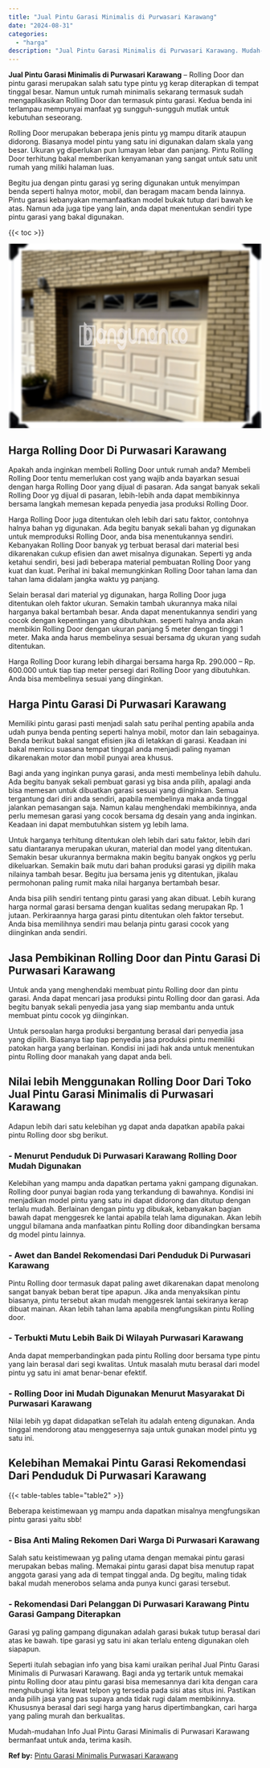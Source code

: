 ```yaml
---
title: "Jual Pintu Garasi Minimalis di Purwasari Karawang"
date: "2024-08-31"
categories: 
  - "harga"
description: "Jual Pintu Garasi Minimalis di Purwasari Karawang. Mudah-mudahan Info Jual Pintu Garasi Minimalis di Purwasari Karawang bermanfaat untuk anda, terima kasih...."
---
```


**Jual Pintu Garasi Minimalis di Purwasari Karawang** – Rolling Door dan pintu garasi merupakan salah satu type pintu yg kerap diterapkan di tempat tinggal besar. Namun untuk rumah minimalis sekarang termasuk sudah mengaplikasikan Rolling Door dan termasuk pintu garasi. Kedua benda ini terlampau mempunyai manfaat yg sungguh-sungguh mutlak untuk kebutuhan seseorang.

Rolling Door merupakan beberapa jenis pintu yg mampu ditarik ataupun didorong. Biasanya model pintu yang satu ini digunakan dalam skala yang besar. Ukuran yg diperlukan pun lumayan lebar dan panjang. Pintu Rolling Door terhitung bakal memberikan kenyamanan yang sangat untuk satu unit rumah yang miliki halaman luas.

Begitu jua dengan pintu garasi yg sering digunakan untuk menyimpan benda seperti halnya motor, mobil, dan beragam macam benda lainnya. Pintu garasi kebanyakan memanfaatkan model bukak tutup dari bawah ke atas. Namun ada juga tipe yang lain, anda dapat menentukan sendiri type pintu garasi yang bakal digunakan.

{{< toc >}}

![Jual Pintu Garasi Minimalis di Purwasari Karawang](/images/pintu-garasi-67.png)

## Harga Rolling Door Di Purwasari Karawang

Apakah anda inginkan membeli Rolling Door untuk rumah anda? Membeli Rolling Door tentu memerlukan cost yang wajib anda bayarkan sesuai dengan harga Rolling Door yang dijual di pasaran. Ada sangat banyak sekali Rolling Door yg dijual di pasaran, lebih-lebih anda dapat membikinnya bersama langkah memesan kepada penyedia jasa produksi Rolling Door.

Harga Rolling Door juga ditentukan oleh lebih dari satu faktor, contohnya halnya bahan yg digunakan. Ada begitu banyak sekali bahan yg digunakan untuk memproduksi Rolling Door, anda bisa menentukannya sendiri. Kebanyakan Rolling Door banyak yg terbuat berasal dari material besi dikarenakan cukup efisien dan awet misalnya digunakan. Seperti yg anda ketahui sendiri, besi jadi beberapa material pembuatan Rolling Door yang kuat dan kuat. Perihal ini bakal memungkinkan Rolling Door tahan lama dan tahan lama didalam jangka waktu yg panjang.

Selain berasal dari material yg digunakan, harga Rolling Door juga ditentukan oleh faktor ukuran. Semakin tambah ukurannya maka nilai harganya bakal bertambah besar. Anda dapat menentukannya sendiri yang cocok dengan kepentingan yang dibutuhkan. seperti halnya anda akan membikin Rolling Door dengan ukuran panjang 5 meter dengan tinggi 1 meter. Maka anda harus membelinya sesuai bersama dg ukuran yang sudah ditentukan.

Harga Rolling Door kurang lebih dihargai bersama harga Rp. 290.000 – Rp. 600.000 untuk tiap tiap meter persegi dari Rolling Door yang dibutuhkan. Anda bisa membelinya sesuai yang diinginkan.

## Harga Pintu Garasi Di Purwasari Karawang

Memiliki pintu garasi pasti menjadi salah satu perihal penting apabila anda udah punya benda penting seperti halnya mobil, motor dan lain sebagainya. Benda berikut bakal sangat efisien jika di letakkan di garasi. Keadaan ini bakal memicu suasana tempat tinggal anda menjadi paling nyaman dikarenakan motor dan mobil punyai area khusus.

Bagi anda yang inginkan punya garasi, anda mesti membelinya lebih dahulu. Ada begitu banyak sekali pembuat garasi yg bisa anda pilih, apalagi anda bisa memesan untuk dibuatkan garasi sesuai yang diinginkan. Semua tergantung dari diri anda sendiri, apabila membelinya maka anda tinggal jalankan pemasangan saja. Namun kalau menghendaki membikinnya, anda perlu memesan garasi yang cocok bersama dg desain yang anda inginkan. Keadaan ini dapat membutuhkan sistem yg lebih lama.

Untuk harganya terhitung ditentukan oleh lebih dari satu faktor, lebih dari satu diantaranya merupakan ukuran, material dan model yang ditentukan. Semakin besar ukurannya bermakna makin begitu banyak ongkos yg perlu dikeluarkan. Semakin baik mutu dari bahan produksi garasi yg dipilih maka nilainya tambah besar. Begitu jua bersama jenis yg ditentukan, jikalau permohonan paling rumit maka nilai harganya bertambah besar.

Anda bisa pilih sendiri tentang pintu garasi yang akan dibuat. Lebih kurang harga normal garasi bersama dengan kualitas sedang merupakan Rp. 1 jutaan. Perkiraannya harga garasi pintu ditentukan oleh faktor tersebut. Anda bisa memilihnya sendiri mau belanja pintu garasi cocok yang diinginkan anda sendiri.

## Jasa Pembikinan Rolling Door dan Pintu Garasi Di Purwasari Karawang

Untuk anda yang menghendaki membuat pintu Rolling door dan pintu garasi. Anda dapat mencari jasa produksi pintu Rolling door dan garasi. Ada begitu banyak sekali penyedia jasa yang siap membantu anda untuk membuat pintu cocok yg diinginkan.

Untuk persoalan harga produksi bergantung berasal dari penyedia jasa yang dipilih. Biasanya tiap tiap penyedia jasa produksi pintu memiliki patokan harga yang berlainan. Kondisi ini jadi hak anda untuk menentukan pintu Rolling door manakah yang dapat anda beli.

## Nilai lebih Menggunakan Rolling Door Dari Toko Jual Pintu Garasi Minimalis di Purwasari Karawang

Adapun lebih dari satu kelebihan yg dapat anda dapatkan apabila pakai pintu Rolling door sbg berikut.

### \- Menurut Penduduk Di Purwasari Karawang Rolling Door Mudah Digunakan

Kelebihan yang mampu anda dapatkan pertama yakni gampang digunakan. Rolling door punyai bagian roda yang terkandung di bawahnya. Kondisi ini menjadikan model pintu yang satu ini dapat didorong dan ditutup dengan terlalu mudah. Berlainan dengan pintu yg dibukak, kebanyakan bagian bawah dapat menggesrek ke lantai apabila telah lama digunakan. Akan lebih unggul bilamana anda manfaatkan pintu Rolling door dibandingkan bersama dg model pintu lainnya.

### \- Awet dan Bandel Rekomendasi Dari Penduduk Di Purwasari Karawang

Pintu Rolling door termasuk dapat paling awet dikarenakan dapat menolong sangat banyak beban berat tipe apapun. Jika anda menyaksikan pintu biasanya, pintu tersebut akan mudah menggesrek lantai sekiranya kerap dibuat mainan. Akan lebih tahan lama apabila mengfungsikan pintu Rolling door.

### \- Terbukti Mutu Lebih Baik Di Wilayah Purwasari Karawang

Anda dapat memperbandingkan pada pintu Rolling door bersama type pintu yang lain berasal dari segi kwalitas. Untuk masalah mutu berasal dari model pintu yg satu ini amat benar-benar efektif.

### \- Rolling Door ini Mudah Digunakan Menurut Masyarakat Di Purwasari Karawang

Nilai lebih yg dapat didapatkan seTelah itu adalah enteng digunakan. Anda tinggal mendorong atau menggesernya saja untuk gunakan model pintu yg satu ini.

## Kelebihan Memakai Pintu Garasi Rekomendasi Dari Penduduk Di Purwasari Karawang

{{< table-tables table="table2" >}}

Beberapa keistimewaan yg mampu anda dapatkan misalnya mengfungsikan pintu garasi yaitu sbb!

### \- Bisa Anti Maling Rekomen Dari Warga Di Purwasari Karawang

Salah satu keistimewaan yg paling utama dengan memakai pintu garasi merupakan bebas maling. Memakai pintu garasi dapat bisa menutup rapat anggota garasi yang ada di tempat tinggal anda. Dg begitu, maling tidak bakal mudah menerobos selama anda punya kunci garasi tersebut.

### \- Rekomendasi Dari Pelanggan Di Purwasari Karawang Pintu Garasi Gampang Diterapkan

Garasi yg paling gampang digunakan adalah garasi bukak tutup berasal dari atas ke bawah. tipe garasi yg satu ini akan terlalu enteng digunakan oleh siapapun.

Seperti itulah sebagian info yang bisa kami uraikan perihal Jual Pintu Garasi Minimalis di Purwasari Karawang. Bagi anda yg tertarik untuk memakai pintu Rolling door atau pintu garasi bisa memesannya dari kita dengan cara menghubungi kita lewat telpon yg tersedia pada sisi atas situs ini. Pastikan anda pilih jasa yang pas supaya anda tidak rugi dalam membikinnya. Khususnya berasal dari segi harga yang harus dipertimbangkan, cari harga yang paling murah dan berkualitas.

Mudah-mudahan Info Jual Pintu Garasi Minimalis di Purwasari Karawang bermanfaat untuk anda, terima kasih.

**Ref by:** [Pintu Garasi Minimalis Purwasari Karawang](https://id.wikipedia.org/wiki/Pintu)
